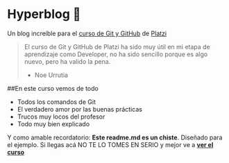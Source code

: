 # Hyperblog 💚
Un blog increíble para el [ curso de Git y GitHub](https://platzi.com/cursos/git-github) de [Platzi](https://platzi.com "Platzi")
>El curso de Git y GitHub de Platzi ha sido muy útil en mi etapa de aprendizaje como Developer, no ha sido sencillo porque es algo nuevo, pero ha valido la pena.
>- Noe Urrutia

##En este curso vemos de todo
* Todos los comandos de Git
* El verdadero amor por las buenas prácticas
* Trucos muy locos del profesor 
* Todo muy bien explicado

Y como amable recordatorio: **Este readme.md es un chiste**. Diseñado para el ejemplo. Si llegas acá NO TE LO TOMES EN SERIO y mejor ve a [**ver el curso**](https://platzi.com/cursos/git-github/ "ver el curso")
